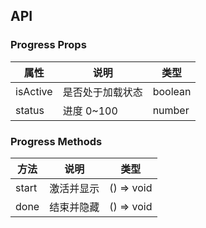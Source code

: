 ## API

### Progress Props

| 属性       | 说明       | 类型      |
|----------|----------|---------|
| isActive | 是否处于加载状态 | boolean |
| status   | 进度 0~100 | number  |

### Progress Methods

| 方法    | 说明    | 类型         |
|-------|-------|------------|
| start | 激活并显示 | () => void |
| done  | 结束并隐藏 | () => void |
